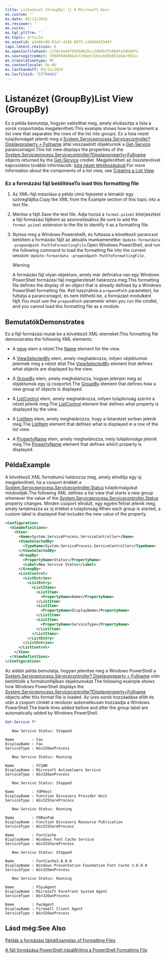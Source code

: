 ```yaml
---
title: Listanézet (GroupBy) |} A Microsoft Docs
ms.custom: ''
ms.date: 09/13/2016
ms.reviewer: ''
ms.suite: ''
ms.tgt_pltfrm: ''
ms.topic: article
ms.assetid: a2e66c86-83a7-4148-8575-c28d6d429d4f
caps.latest.revision: 6
ms.openlocfilehash: c178c4a48f9595001bcc249d5f55886fa54bb9f2
ms.sourcegitcommit: 5990f04b8042ef2d8e571bec6d5b051e64c9921c
ms.translationtype: MT
ms.contentlocale: hu-HU
ms.lasthandoff: 03/12/2019
ms.locfileid: "57794441"
---
```

# <a name="list-view-groupby"></a><span data-ttu-id="82b23-102">Listanézet (GroupBy)</span><span class="sxs-lookup"><span data-stu-id="82b23-102">List View (GroupBy)</span></span>

<span data-ttu-id="82b23-103">Ez a példa bemutatja, hogyan valósíthat meg, amely elválasztja a lista a sorok csoportokba megjelenítheti.</span><span class="sxs-lookup"><span data-stu-id="82b23-103">This example shows how to implement a list view that separates the rows of the list into groups.</span></span> <span data-ttu-id="82b23-104">Ez a lista nézet tulajdonságait jeleníti meg a [System.Serviceprocess.Servicecontroller? Displayproperty = Fullname](/dotnet/api/System.ServiceProcess.ServiceController) által visszaadott objektumok a [Get-Service](/powershell/module/Microsoft.PowerShell.Management/Get-Service) parancsmagot.</span><span class="sxs-lookup"><span data-stu-id="82b23-104">This list view displays the properties of the [System.Serviceprocess.Servicecontroller?Displayproperty=Fullname](/dotnet/api/System.ServiceProcess.ServiceController) objects returned by the [Get-Service](/powershell/module/Microsoft.PowerShell.Management/Get-Service) cmdlet.</span></span> <span data-ttu-id="82b23-105">Megjelenítheti az összetevőivel kapcsolatos további információk: [lista nézet létrehozásával](./creating-a-list-view.md).</span><span class="sxs-lookup"><span data-stu-id="82b23-105">For more information about the components of a list view, see [Creating a List View](./creating-a-list-view.md).</span></span>

### <a name="to-load-this-formatting-file"></a><span data-ttu-id="82b23-106">Ez a formázási fájl betöltése</span><span class="sxs-lookup"><span data-stu-id="82b23-106">To load this formatting file</span></span>

1. <span data-ttu-id="82b23-107">Az XML-fájl másolása a példa című fejezetet a témakör egy szövegfájlba.</span><span class="sxs-lookup"><span data-stu-id="82b23-107">Copy the XML from the Example section of this topic into a text file.</span></span>

2. <span data-ttu-id="82b23-108">Mentse a fájlt.</span><span class="sxs-lookup"><span data-stu-id="82b23-108">Save the text file.</span></span> <span data-ttu-id="82b23-109">Adja hozzá a `format.ps1xml` kiterjesztést a fájl formázási fájlként az azonosításához.</span><span class="sxs-lookup"><span data-stu-id="82b23-109">Be sure to add the `format.ps1xml` extension to the file to identify it as a formatting file.</span></span>

3. <span data-ttu-id="82b23-110">Nyissa meg a Windows Powershellt, és futtassa a következő parancsot betölteni a formázási fájlt az aktuális munkamenetbe: `Update-formatdata -prependpath PathToFormattingFile`.</span><span class="sxs-lookup"><span data-stu-id="82b23-110">Open Windows PowerShell, and run the following command to load the formatting file into the current session: `Update-formatdata -prependpath PathToFormattingFile`.</span></span>

   > [!WARNING]
   > <span data-ttu-id="82b23-111">A formázási fájl olyan objektum, amely már definiálva van egy Windows PowerShell formázási fájl megjelenítését határozza meg.</span><span class="sxs-lookup"><span data-stu-id="82b23-111">This formatting file defines the display of an object that is already defined by a Windows PowerShell formatting file.</span></span> <span data-ttu-id="82b23-112">Kell használnia a `prependPath` paramétert, ha futtatja a parancsmagot, és nem tölthető be, a formázást modulként fájlt.</span><span class="sxs-lookup"><span data-stu-id="82b23-112">You must use the `prependPath` parameter when you run the cmdlet, and you cannot load this formatting file as a module.</span></span>

## <a name="demonstrates"></a><span data-ttu-id="82b23-113">Bemutatók</span><span class="sxs-lookup"><span data-stu-id="82b23-113">Demonstrates</span></span>

<span data-ttu-id="82b23-114">Ez a fájl formázási mutat be a következő XML-elemeket:</span><span class="sxs-lookup"><span data-stu-id="82b23-114">This formatting file demonstrates the following XML elements:</span></span>

- <span data-ttu-id="82b23-115">A [neve](./name-element-for-view-format.md) elem a nézet.</span><span class="sxs-lookup"><span data-stu-id="82b23-115">The [Name](./name-element-for-view-format.md) element for the view.</span></span>

- <span data-ttu-id="82b23-116">A [ViewSelectedBy](./viewselectedby-element-format.md) elem, amely meghatározza, milyen objektumok jelennek meg a nézet által.</span><span class="sxs-lookup"><span data-stu-id="82b23-116">The [ViewSelectedBy](./viewselectedby-element-format.md) element that defines what objects are displayed by the view.</span></span>

- <span data-ttu-id="82b23-117">A [GroupBy](./viewselectedby-element-format.md) elem, amely meghatározza, hogyan jelenjen meg az objektumok egy új csoportot.</span><span class="sxs-lookup"><span data-stu-id="82b23-117">The [GroupBy](./viewselectedby-element-format.md) element that defines how a new group of objects is displayed.</span></span>

- <span data-ttu-id="82b23-118">A [ListControl](./listcontrol-element-format.md) elem, amely meghatározza, milyen tulajdonság szerint a nézet jelenik meg.</span><span class="sxs-lookup"><span data-stu-id="82b23-118">The [ListControl](./listcontrol-element-format.md) element that defines what property is displayed by the view.</span></span>

- <span data-ttu-id="82b23-119">A [ListItem](./listitem-element-for-listitems-for-listcontrol-format.md) elem, amely meghatározza, hogy a listanézet sorban jelenik meg.</span><span class="sxs-lookup"><span data-stu-id="82b23-119">The [ListItem](./listitem-element-for-listitems-for-listcontrol-format.md) element that defines what is displayed in a row of the list view.</span></span>

- <span data-ttu-id="82b23-120">A [PropertyName](./propertyname-element-for-listitem-for-listcontrol-format.md) elem, amely meghatározza, mely tulajdonsága jelenik meg.</span><span class="sxs-lookup"><span data-stu-id="82b23-120">The [PropertyName](./propertyname-element-for-listitem-for-listcontrol-format.md) element that defines which property is displayed.</span></span>

## <a name="example"></a><span data-ttu-id="82b23-121">Példa</span><span class="sxs-lookup"><span data-stu-id="82b23-121">Example</span></span>

<span data-ttu-id="82b23-122">A következő XML formátumú határozza meg, amely elindítja egy új megjelenítheti, ha a csoport értékét a [System.Serviceprocess.Servicecontroller.Status](/dotnet/api/System.ServiceProcess.ServiceController.Status) tulajdonságukat módosítják.</span><span class="sxs-lookup"><span data-stu-id="82b23-122">The following XML defines a list view that starts a new group whenever the value of the [System.Serviceprocess.Servicecontroller.Status](/dotnet/api/System.ServiceProcess.ServiceController.Status) property changes.</span></span> <span data-ttu-id="82b23-123">Minden csoport elindult, egy egyéni felirat jelenik meg, amely tartalmazza az új értéket a tulajdonság.</span><span class="sxs-lookup"><span data-stu-id="82b23-123">When each group is started, a custom label is displayed that includes the new value of the property.</span></span>

```xml
<Configuration>
  <ViewDefinitions>
    <View>
      <Name>System.ServiceProcess.ServiceController</Name>
      <ViewSelectedBy>
        <TypeName>System.ServiceProcess.ServiceController</TypeName>
      </ViewSelectedBy>
      <GroupBy>
        <PropertyName>Status</PropertyName>
        <Label>New Service Status</Label>
      </GroupBy>
      <ListControl>
        <ListEntries>
          <ListEntry>
            <ListItems>
              <ListItem>
                <PropertyName>Name</PropertyName>
              </ListItem>
              <ListItem>
                <PropertyName>DisplayName</PropertyName>
              </ListItem>
              <ListItem>
                <PropertyName>ServiceType</PropertyName>
              </ListItem>
            </ListItems>
          </ListEntry>
        </ListEntries>
      </ListControl>
    </View>
  </ViewDefinitions>
</Configuration>
```

<span data-ttu-id="82b23-124">Az alábbi példa bemutatja, hogyan jelenítse meg a Windows PowerShell a [System.Serviceprocess.Servicecontroller? Displayproperty = Fullname](/dotnet/api/System.ServiceProcess.ServiceController) után betöltődik a formátumfájlban objektumokat.</span><span class="sxs-lookup"><span data-stu-id="82b23-124">The following example shows how Windows PowerShell displays the [System.Serviceprocess.Servicecontroller?Displayproperty=Fullname](/dotnet/api/System.ServiceProcess.ServiceController) objects after this format file is loaded.</span></span> <span data-ttu-id="82b23-125">Az üres sorok hozzáadása előtt és után a csoport címkét a rendszer automatikusan hozzáadja a Windows PowerShell.</span><span class="sxs-lookup"><span data-stu-id="82b23-125">The blank lines added before and after the group label are automatically added by Windows PowerShell.</span></span>

```powershell
Get-Service f*
```

```output
   New Service Status: Stopped

Name        : Fax
DisplayName : Fax
ServiceType : Win32OwnProcess

   New Service Status: Running

Name        : FCSAM
DisplayName : Microsoft Antimalware Service
ServiceType : Win32OwnProcess

   New Service Status: Stopped

Name        : fdPHost
DisplayName : Function Discovery Provider Host
ServiceType : Win32ShareProcess

   New Service Status: Running

Name        : FDResPub
DisplayName : Function Discovery Resource Publication
ServiceType : Win32ShareProcess

Name        : FontCache
DisplayName : Windows Font Cache Service
ServiceType : Win32ShareProcess

   New Service Status: Stopped

Name        : FontCache3.0.0.0
DisplayName : Windows Presentation Foundation Font Cache 3.0.0.0
ServiceType : Win32OwnProcess

   New Service Status: Running

Name        : FSysAgent
DisplayName : Microsoft Forefront System Agent
ServiceType : Win32OwnProcess

Name        : FwcAgent
DisplayName : Firewall Client Agent
ServiceType : Win32OwnProcess
```

## <a name="see-also"></a><span data-ttu-id="82b23-126">Lásd még:</span><span class="sxs-lookup"><span data-stu-id="82b23-126">See Also</span></span>

[<span data-ttu-id="82b23-127">Példák a formázási fájlok</span><span class="sxs-lookup"><span data-stu-id="82b23-127">Examples of Formatting Files</span></span>](./examples-of-formatting-files.md)

[<span data-ttu-id="82b23-128">A fájl formázása PowerShell írása</span><span class="sxs-lookup"><span data-stu-id="82b23-128">Writing a PowerShell Formatting File</span></span>](./writing-a-powershell-formatting-file.md)
